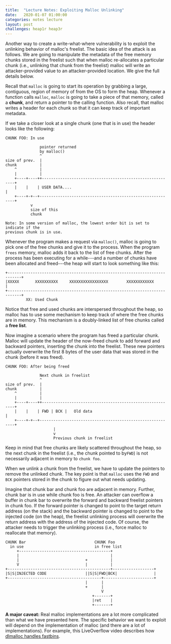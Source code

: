 ```yaml
---
title:  "Lecture Notes: Exploiting Malloc Unlinking"
date:   2020-01-07 01:00:00
categories: notes lecture
layout: post
challenges: heap1r heap3r
---
```



Another way to create a write-what-where vulnerability is to exploit the
unlinking behavior of malloc's freelist.  The basic idea of the attack is as
follows. We are going to manipulate the metadata of the free memory chunks
stored in the freelist such that when malloc re-allocates a particular chunk
(i.e., unlinking that chunk from the freelist) malloc will write an
attacker-provided value to an attacker-provided location. We give the full
details below.

Recall that `malloc` is going to start its operation by grabbing a large,
contiguous, region of memory of from the OS to form the heap. Whenever a
function calls `malloc`, `malloc` is going to take a piece of that memory,
called a **chunk**, and return a pointer to the calling function. Also recall,
that malloc writes a header for each chunk so that it can keep track of
important metadata.

If we take a closer look at a single chunk (one that is in use) the
header looks like the following:


```
CHUNK FOO: In use

               pointer returned
               by malloc()
               ^
size of prev.  |
chunk          |
    ^          |
    |          |
    +----+----++----------------------------------------------------------+
    |    |    | USER DATA....                                             |
    +----+-+--+-----------------------------------------------------------+
           v
           size of this
           chunk
           
Note: In some version of malloc, the lowest order bit is set to indicate if the
previous chunk is in use.

```


Whenever the program makes a request via `malloc()`, malloc is going to pick
one of the free chunks and give it to the process. When the program `frees`
memory, malloc adds it back to the list of free chunks.  After the process has
been executing for a while---and a number of chunks have been allocated and
freed---the heap will start to look  something like this:

```
+----------------------------------------------------------------------------+
|XXXXX       XXXXXXXXXX     XXXXXXXXXXXXXXXXX        XXXXXXXXXXXX            |
+----------------------------------------------------------------------------+
         XX: Used Chunk

```

Notice that free and used chunks are interspersed throughout the heap, so
malloc has to use some mechanism to keep track of where the free chunks are in
memory. This mechanism is a doubly-linked list of free chunks called a
**free list**.

Now imagine a scenario where the program has freed a particular chunk. Malloc
will update the header of the now-freed chunk to add forward and backward
pointers, inserting the chunk into the freelist. These new pointers actually
overwrite the first 8 bytes of the user data that was stored in the chunk
(before it was freed). 

```
CHUNK FOO: After being freed

               Next chunk in freelist
               ^
size of prev.  |
chunk          |
    ^          |
    |          |
    +----+----++----------------------------------------------------------+
    |    |    | FWD | BCK |   Old data                                    |
    +----+-+--+-----------------------------------------------------------+
                     |
                     v
                     Previous chunk in freelist

```

Keep in mind that free chunks are likely scattered throughout the heap, so the
next chunk in the freelist (i.e., the chunk pointed to by`FWD`) is not
necessarily adjacent in memory to `chunk foo`. 

When we unlink a chunk from the freelist, we have to update the pointers to
remove the unlinked chunk. The key point is that `malloc` uses the `FWD` and
`BCK` pointers stored in the chunk  to figure out what needs updating. 

Imagine that chunk bar and chunk foo are adjacent in memory. Further, chunk bar
is in use while chunk foo is free. An attacker can overflow a buffer in chunk
bar to overwrite the forward and backward freelist pointers in chunk foo. If
the forward pointer is changed to point to the target return address (on the
stack) and the backward pointer is changed to point to the injected code (on
the heap), the freelist unlinking process will overwrite the return address
with the address of the injected code. Of course, the attacker needs to trigger
the unlinking process (i.e., force malloc to reallocate that memory).  


```
CHUNK Bar                              CHUNK Foo
  in use                               in free list
     +----------------------------------------+
     |                                        |
     |                             +          |
     V                             |          |
+---------------------------------------------+------------------+
|S|S|INJECTED CODE                 ||S|S|FWD|BCK|                |
+-----------------------------------------+----------------------+
                                   |      |
                                   +      |
                                          V
                                      +-------+
                                      |ret    |
                                      +-------+
```


**A major caveat:** Real malloc implementations are a lot more complicated than
what we have presented here. The specific behavior we  want to exploit will
depend on the implementation of malloc (and there are a lot of
implementations). For example, this LiveOverflow video describes how [dlmalloc
handles fastbins][fastbins]. 

[fastbins]: https://youtu.be/gL45bjQvZSU
